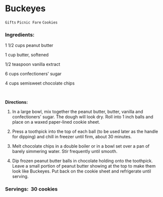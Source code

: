 # Buckeyes

`Gifts` `Picnic Fare` `Cookies`

###  Ingredients:        

 1 1/2 cups peanut butter

 1 cup butter, softened

 1/2 teaspoon vanilla extract

 6 cups confectioners' sugar

 4 cups semisweet chocolate chips

        

 **Directions:**

 1. In a large bowl, mix together the peanut butter, butter, vanilla and confectioners' sugar. The dough will look dry. Roll into 1 inch balls and place on a waxed paper-lined cookie sheet.

 2. Press a toothpick into the top of each ball (to be used later as the handle for dipping) and chill in freezer until firm, about 30 minutes.

 3. Melt chocolate chips in a double boiler or in a bowl set over a pan of barely simmering water. Stir frequently until smooth.

 4. Dip frozen peanut butter balls in chocolate holding onto the toothpick. Leave a small portion of peanut butter showing at the top to make them look like Buckeyes. Put back on the cookie sheet and refrigerate until serving.

### Servings:  30 cookies      
